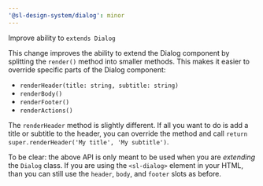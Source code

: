 ```yaml
---
'@sl-design-system/dialog': minor
---
```


Improve ability to `extends Dialog`

This change improves the ability to extend the Dialog component by splitting the `render()` method into smaller methods. This makes it easier to override specific parts of the Dialog component:

- `renderHeader(title: string, subtitle: string)`
- `renderBody()`
- `renderFooter()`
- `renderActions()`

The `renderHeader` method is slightly different. If all you want to do is add a title or subtitle to the header, you can override the method and call `return super.renderHeader('My title', 'My subtitle')`.

To be clear: the above API is only meant to be used when you are *extending* the `Dialog` class. If you are using the `<sl-dialog>` element in your HTML, than you can still use the `header`, `body`, and `footer` slots as before.